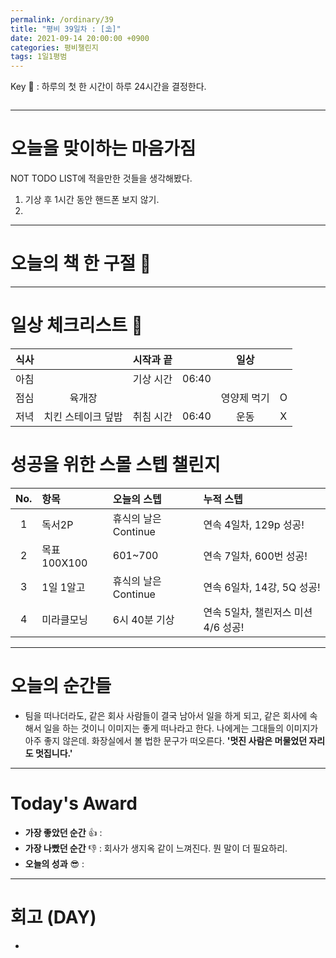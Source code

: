 ```yaml
---
permalink: /ordinary/39
title: "평비 39일차 : [⛱]"
date: 2021-09-14 20:00:00 +0900
categories: 평비챌린지
tags: 1일1평범
---  
```

Key 🔑 : 하루의 첫 한 시간이 하루 24시간을 결정한다.
```

```

---
# 오늘을 맞이하는 마음가짐
NOT TODO LIST에 적을만한 것들을 생각해봤다.  
1. 기상 후 1시간 동안 핸드폰 보지 않기.  
2. 

---
# 오늘의 책 한 구절 📕

---
# 일상 체크리스트 📃

| 식사 |  | 시작과 끝 |  | 일상 |  |
|:----:|:----:|:----:|:----:|:----:|:----:|
| 아침 |  | 기상 시간 | 06:40 |  |  |
| 점심 | 육개장 |  |  | 영양제 먹기 | O |
| 저녁 | 치킨 스테이크 덮밥 | 취침 시간 | 06:40 | 운동 | X |

# 성공을 위한 스몰 스텝 챌린지

| No. | 항목 | 오늘의 스텝 | 누적 스텝 |
|:----:|:----|:----|:----|
| 1 | 독서2P | 휴식의 날은 Continue | 연속 4일차, 129p 성공! |
| 2 | 목표 100X100 | 601~700 | 연속 7일차, 600번 성공! |
| 3 | 1일 1알고 | 휴식의 날은 Continue  | 연속 6일차, 14강, 5Q 성공! |
| 4 | 미라클모닝 | 6시 40분 기상 | 연속 5일차, 챌린저스 미션 4/6 성공! |

---
# 오늘의 순간들
- 팀을 떠나더라도, 같은 회사 사람들이 결국 남아서 일을 하게 되고, 같은 회사에 속해서 일을 하는 것이니 이미지는 좋게 떠나라고 한다. 나에게는 그대들의 이미지가 아주 좋지 않은데. 화장실에서 볼 법한 문구가 떠오른다. **'멋진 사람은 머물었던 자리도 멋집니다.'**

---
# Today's Award
- **가장 좋았던 순간** 👍 : 
- **가장 나빴던 순간** 👎 : 회사가 생지옥 같이 느껴진다. 뭔 말이 더 필요하리.
- **오늘의 성과** 😎 : 

---
# 회고 (DAY)
- 